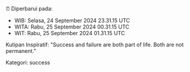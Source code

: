⏰ Diperbarui pada:
- WIB: Selasa, 24 September 2024 23.31.15 UTC
- WITA: Rabu, 25 September 2024 00.31.15 UTC
- WIT: Rabu, 25 September 2024 01.31.15 UTC

Kutipan Inspiratif:
"Success and failure are both part of life. Both are not permanent."


Kategori: success


